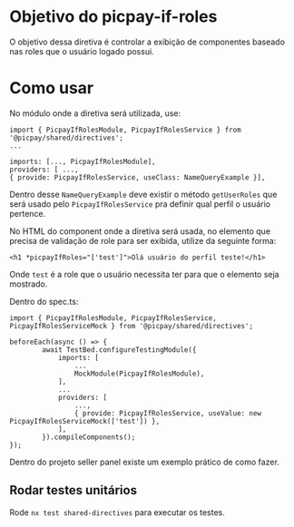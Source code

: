 # Objetivo do picpay-if-roles

O objetivo dessa diretiva é controlar a exibição de componentes baseado nas roles que o usuário logado possui.

# Como usar

No módulo onde a diretiva será utilizada, use:

```
import { PicpayIfRolesModule, PicpayIfRolesService } from '@picpay/shared/directives';
...

imports: [..., PicpayIfRolesModule],
providers: [ ...,
{ provide: PicpayIfRolesService, useClass: NameQueryExample }],
```

Dentro desse `NameQueryExample` deve existir o método `getUserRoles` que será usado pelo `PicpayIfRolesService` pra definir qual perfil o usuário pertence.

No HTML do component onde a diretiva será usada, no elemento que precisa de validação de role para ser exibida, utilize da seguinte forma:

```
<h1 *picpayIfRoles="['test']">Olá usuário do perfil teste!</h1>
```

Onde `test` é a role que o usuário necessita ter para que o elemento seja mostrado.

Dentro do spec.ts:

```
import { PicpayIfRolesModule, PicpayIfRolesService, PicpayIfRolesServiceMock } from '@picpay/shared/directives';

beforeEach(async () => {
        await TestBed.configureTestingModule({
            imports: [
                ...
                MockModule(PicpayIfRolesModule),
            ],
            ...
            providers: [
                ...,
                { provide: PicpayIfRolesService, useValue: new PicpayIfRolesServiceMock(['test']) },
            ],
        }).compileComponents();
});
```

Dentro do projeto seller panel existe um exemplo prático de como fazer.

## Rodar testes unitários

Rode `nx test shared-directives` para executar os testes.

